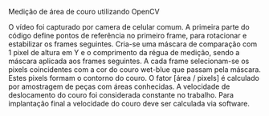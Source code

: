 
Medição de área de couro utilizando OpenCV

O vídeo foi capturado por camera de celular comum.
A primeira parte do código define pontos de referência no primeiro frame, para rotacionar e estabilizar os frames seguintes.
Cria-se uma máscara de comparação com 1 pixel de altura em Y e o comprimento da régua de medição, sendo a máscara aplicada aos frames seguintes.
A cada frame selecionam-se os pixels coincidentes com a cor do couro wet-blue que passam pela máscara. Estes pixels formam o contorno do couro. 
O fator [área / pixels] é calculado por amostragem de peças com áreas conhecidas.
A velocidade de deslocamento do couro foi considerada constante no trabalho. Para implantação final a velocidade do couro deve ser calculada via software.

